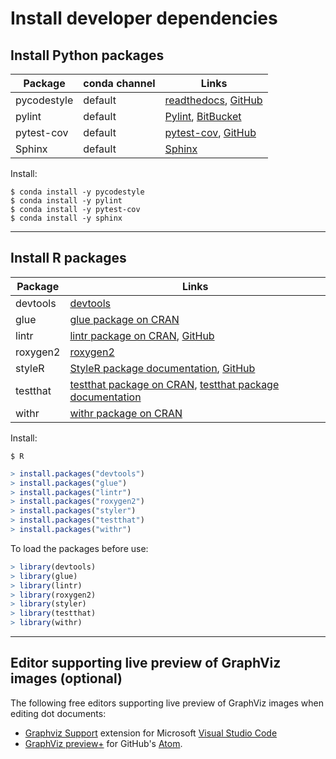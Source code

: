 # Install developer dependencies

## Install Python packages

| Package | conda channel | Links |
| ------- | ------------- | ----- |
| pycodestyle | default | [readthedocs](https://pycodestyle.readthedocs.io/), [GitHub](https://github.com/pycqa/pycodestyle) |
| pylint | default | [Pylint](https://www.pylint.org/), [BitBucket](https://bitbucket.org/logilab/pylint.org) |
| pytest-cov | default | [pytest-cov](https://pytest-cov.readthedocs.io), [GitHub](https://github.com/pytest-dev/pytest-cov) |
| Sphinx | default | [Sphinx](https://www.sphinx-doc.org/) |

Install:

```console
$ conda install -y pycodestyle
$ conda install -y pylint
$ conda install -y pytest-cov
$ conda install -y sphinx
```

---

## Install R packages

| Package | Links |
| ------- | ----- |
| devtools | [devtools](https://cran.r-project.org/web/packages/devtools/index.html) |
| glue | [glue package on CRAN](https://cran.r-project.org/web/packages/glue/index.html) |
| lintr | [lintr package on CRAN](https://cran.r-project.org/package=lintr), [GitHub](https://github.com/jimhester/lintr) |
| roxygen2 | [roxygen2](https://cloud.r-project.org/web/packages/roxygen2/index.html) |
| styleR | [StyleR package documentation](https://styler.r-lib.org/), [GitHub](https://github.com/r-lib/styler) |
| testthat | [testthat package on CRAN](https://cran.r-project.org/web/packages/testthat/index.html), [testthat package documentation](https://testthat.r-lib.org/) |
| withr | [withr package on CRAN](https://cran.r-project.org/web/packages/withr/index.html) |

Install:

```console
$ R
```
```R
> install.packages("devtools")
> install.packages("glue")
> install.packages("lintr")
> install.packages("roxygen2")
> install.packages("styler")
> install.packages("testthat")
> install.packages("withr")
```

To load the packages before use:

```R
> library(devtools)
> library(glue)
> library(lintr)
> library(roxygen2)
> library(styler)
> library(testthat)
> library(withr)
```

---

## Editor supporting live preview of GraphViz images (optional)

The following free editors supporting live preview of GraphViz images when editing dot documents:

* [Graphviz Support](https://marketplace.visualstudio.com/items?itemName=joaompinto.vscode-graphviz) extension for Microsoft [Visual Studio Code](https://code.visualstudio.com/)
* [GraphViz preview+](https://atom.io/packages/graphviz-preview-plus) for GitHub's [Atom](https://atom.io/).
